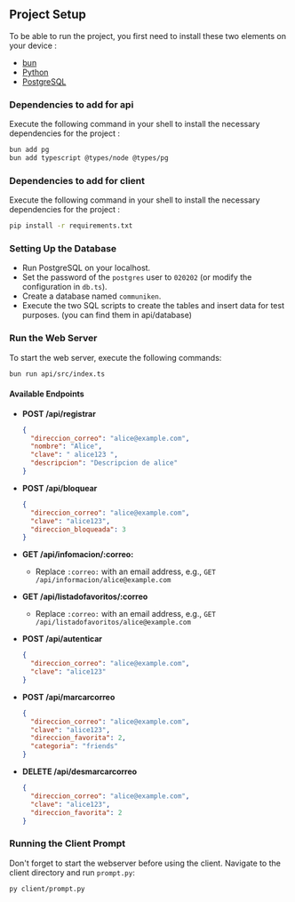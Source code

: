 ## Project Setup

To be able to run the project, you first need to install these two elements on your device :

- [bun](https://bun.sh/docs/installation)
- [Python](https://www.python.org/downloads/)
- [PostgreSQL](https://www.postgresql.org/download/)

### Dependencies to add for api

Execute the following command in your shell to install the necessary dependencies for the project :

```bash
bun add pg
bun add typescript @types/node @types/pg
```

### Dependencies to add for client

Execute the following command in your shell to install the necessary dependencies for the project :
```bash
pip install -r requirements.txt
```

### Setting Up the Database

- Run PostgreSQL on your localhost.
- Set the password of the `postgres` user to `020202` (or modify the configuration in `db.ts`).
- Create a database named `communiken`.
- Execute the two SQL scripts to create the tables and insert data for test purposes. (you can find them in api/database)
  
### Run the Web Server

To start the web server, execute the following commands:

```bash
bun run api/src/index.ts
```

#### Available Endpoints

- **POST /api/registrar**
  ```json
  {
    "direccion_correo": "alice@example.com",
    "nombre": "Alice",
    "clave": " alice123 ",
    "descripcion": "Descripcion de alice"
  }
  ```

- **POST /api/bloquear**
  ```json
  {
    "direccion_correo": "alice@example.com",
    "clave": "alice123",
    "direccion_bloqueada": 3
  }
  ```

- **GET /api/infomacion/:correo:**
  - Replace `:correo:` with an email address, e.g., `GET /api/informacion/alice@example.com`
  
- **GET /api/listadofavoritos/:correo**
  - Replace `:correo:` with an email address, e.g., `GET /api/listadofavoritos/alice@example.com`
  
- **POST /api/autenticar**
  ```json
  {
    "direccion_correo": "alice@example.com",
    "clave": "alice123"
  }
  ```

- **POST /api/marcarcorreo**
  ```json
  {
    "direccion_correo": "alice@example.com",
    "clave": "alice123",
    "direccion_favorita": 2,
    "categoria": "friends"
  }
  ```

- **DELETE /api/desmarcarcorreo**
  ```json
  {
    "direccion_correo": "alice@example.com",
    "clave": "alice123",
    "direccion_favorita": 2
  }
  ```

### Running the Client Prompt

Don't forget to start the webserver before using the client.
Navigate to the client directory and run `prompt.py`:

```bash
py client/prompt.py
```

